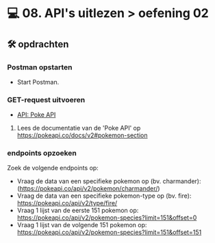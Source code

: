 # 💻 08. API's uitlezen > oefening 02

## 🛠️ opdrachten

### Postman opstarten

 - Start Postman.

### GET-request uitvoeren

- [API: Poke API](https://pokeapi.co/)

1. Lees de documentatie van de 'Poke API' op https://pokeapi.co/docs/v2#pokemon-section

### endpoints opzoeken

Zoek de volgende endpoints op:
- Vraag de data van een specifieke pokemon op (bv. charmander): (https://pokeapi.co/api/v2/pokemon/charmander/)
- Vraag de data van een specifieke pokemon-type op (bv. fire): https://pokeapi.co/api/v2/type/fire/
- Vraag 1 lijst van de eerste 151 pokemon op: https://pokeapi.co/api/v2/pokemon-species?limit=151&offset=0
- Vraag 1 lijst van de volgende 151 pokemon op: https://pokeapi.co/api/v2/pokemon-species?limit=151&offset=151
